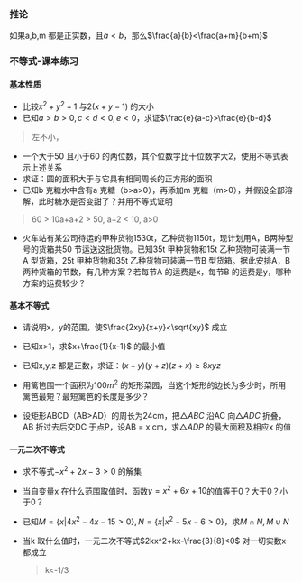 ### 推论

如果a,b,m 都是正实数，且$a<b$，那么$\frac{a}{b}<\frac{a+m}{b+m}$

### 不等式-课本练习

#### 基本性质

- 比较$x^2+y^2+1$ 与$2(x+y-1)$ 的大小
- 已知$a>b>0,c<d<0,e<0$，求证$\frac{e}{a-c}>\frac{e}{b-d}$

> 左不小，

- 一个大于50 且小于60 的两位数，其个位数字比十位数字大2，使用不等式表示上述关系
- 求证：圆的面积大于与它具有相同周长的正方形的面积
- 已知b 克糖水中含有a 克糖（b>a>0），再添加m 克糖（m>0），并假设全部溶解，此时糖水是否变甜了？并用不等式证明

> 60 > 10a+a+2 > 50, a+2 < 10, a>0

- 火车站有某公司待运的甲种货物1530t，乙种货物1150t，现计划用A，B两种型号的货箱共50 节运送这批货物。已知35t 甲种货物和15t 乙种货物可装满一节A 型货箱，25t 甲种货物和35t 乙种货物可装满一节B 型货箱。据此安排A，B两种货箱的节数，有几种方案？若每节A 的运费是x，每节B 的运费是y，哪种方案的运费较少？

#### 基本不等式

- 请说明x，y的范围，使$\frac{2xy}{x+y}<\sqrt{xy}$ 成立
- 已知x>1，求$x+\frac{1}{x-1}$ 的最小值
- 已知x,y,z 都是正数，求证：$(x+y)(y+z)(z+x)\ge 8xyz$ 

- 用篱笆围一个面积为100$m^2$ 的矩形菜园，当这个矩形的边长为多少时，所用篱笆最短？最短篱笆的长度是多少？
- 设矩形ABCD（AB>AD）的周长为24cm，把$\triangle ABC$ 沿AC 向$\triangle ADC$ 折叠，AB 折过去后交DC 于点P，设AB = x cm，求$\triangle ADP$ 的最大面积及相应x 的值

#### 一元二次不等式

- 求不等式$-x^2+2x-3>0$ 的解集

- 当自变量x 在什么范围取值时，函数$y=x^2+6x+10$的值等于0？大于0？小于0？

- 已知$M=\{x|4x^2-4x-15>0\},N=\{x|x^2-5x-6>0\}$，求$M\cap N,M\cup N$

- 当k 取什么值时，一元二次不等式$2kx^2+kx-\frac{3}{8}<0$ 对一切实数x 都成立

  > k<-1/3